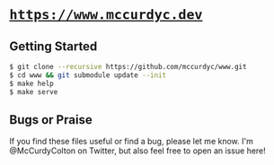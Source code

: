 # [`https://www.mccurdyc.dev`](https://www.mccurdyc.dev)

## Getting Started

```bash
$ git clone --recursive https://github.com/mccurdyc/www.git
$ cd www && git submodule update --init
$ make help
$ make serve
```

## Bugs or Praise

If you find these files useful or find a bug, please let me know. I'm
@McCurdyColton on Twitter, but also feel free to open an issue here!
